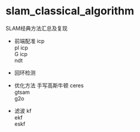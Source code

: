 # slam_classical_algorithm
SLAM经典方法汇总及复现
+ 前端配准
icp    
pl icp    
G icp    
ndt     

+ 回环检测



+ 优化方法
手写高斯牛顿
ceres  
gtsam   
g2o  


+ 滤波
kf  
ekf  
eskf  

